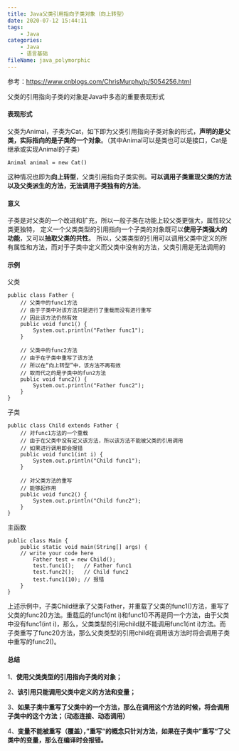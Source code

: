 ```yaml
---
title: Java父类引用指向子类对象（向上转型）
date: 2020-07-12 15:44:11
tags:
	- Java
categories:
	- Java
	- 语言基础
fileName: java_polymorphic
---
```


参考：https://www.cnblogs.com/ChrisMurphy/p/5054256.html

父类的引用指向子类的对象是Java中多态的重要表现形式

#### 表现形式

父类为Animal，子类为Cat，如下即为父类引用指向子类对象的形式，**声明的是父类，实际指向的是子类的一个对象**。（其中Animal可以是类也可以是接口，Cat是继承或实现Animal的子类）

```
Animal animal = new Cat()
```

这种情况也即为**向上转型**，父类引用指向子类实例。**可以调用子类重现父类的方法以及父类派生的方法，无法调用子类独有的方法**。



#### 意义

子类是对父类的一个改进和扩充，所以一般子类在功能上较父类更强大，属性较父类更独特， 定义一个父类类型的引用指向一个子类的对象既可以**使用子类强大的功能**，又可以**抽取父类的共性**。 所以，父类类型的引用可以调用父类中定义的所有属性和方法，而对于子类中定义而父类中没有的方法，父类引用是无法调用的



#### 示例

父类

```
public class Father {
    // 父类中的func1方法
    // 由于子类中对该方法只是进行了重载而没有进行重写
    // 因此该方法仍然有效
    public void func1() {
        System.out.println("Father func1");
    }

    // 父类中的func2方法
    // 由于在子类中重写了该方法
    // 所以在“向上转型”中，该方法不再有效
    // 取而代之的是子类中的fun2方法
    public void func2() {
        System.out.println("Father func2");
    }
}
```

子类

```
public class Child extends Father {
    // 对func1方法的一个重载
    // 由于在父类中没有定义该方法，所以该方法不能被父类的引用调用
    // 如果进行调用即会报错
    public void func1(int i) {
        System.out.println("Child func1");
    }

    // 对父类方法的重写
    // 能够起作用
    public void func2() {
        System.out.println("Child func2");
    }
}
```

主函数

```
public class Main {
    public static void main(String[] args) {
	// write your code here
        Father test = new Child();
        test.func1();   // Father func1
        test.func2();   // Child func2
        test.func1(10); // 报错
    }
}
```

上述示例中，子类Child继承了父类Father，并重载了父类的func1()方法，重写了父类的func2()方法。重载后的func1(int i)和func1()不再是同一个方法，由于父类中没有func1(int i)，那么，父类类型的引用child就不能调用func1(int i)方法。而子类重写了func2()方法，那么父类类型的引用child在调用该方法时将会调用子类中重写的func2()。 



#### 总结

1、**使用父类类型的引用指向子类的对象；** 

2、**该引用只能调用父类中定义的方法和变量；** 

3、**如果子类中重写了父类中的一个方法，那么在调用这个方法的时候，将会调用子类中的这个方法；（动态连接、动态调用）** 

4、**变量不能被重写（覆盖），”重写“的概念只针对方法，如果在子类中”重写“了父类中的变量，那么在编译时会报错。**





